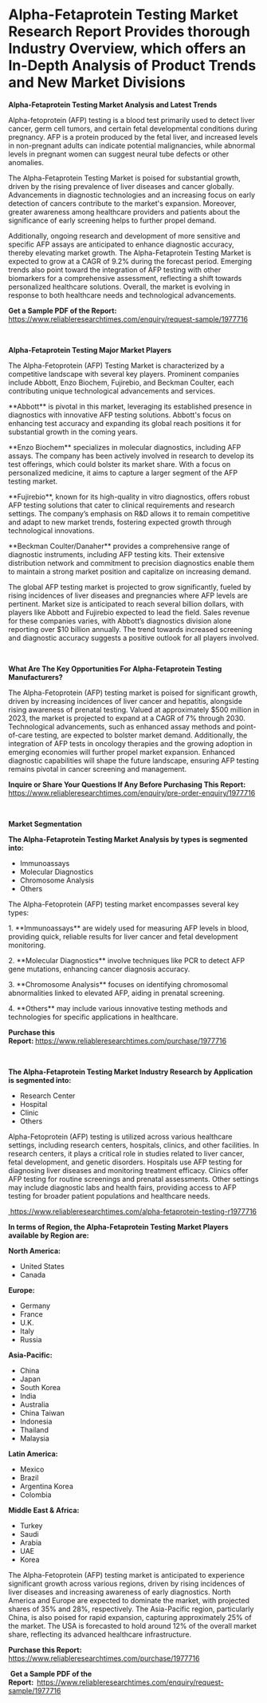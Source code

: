 <p><h1>Alpha-Fetaprotein Testing Market Research Report Provides thorough Industry Overview, which offers an In-Depth Analysis of Product Trends and New Market Divisions</h1></p><p><strong>Alpha-Fetaprotein Testing Market Analysis and Latest Trends</strong></p>
<p><p>Alpha-fetoprotein (AFP) testing is a blood test primarily used to detect liver cancer, germ cell tumors, and certain fetal developmental conditions during pregnancy. AFP is a protein produced by the fetal liver, and increased levels in non-pregnant adults can indicate potential malignancies, while abnormal levels in pregnant women can suggest neural tube defects or other anomalies.</p><p>The Alpha-Fetaprotein Testing Market is poised for substantial growth, driven by the rising prevalence of liver diseases and cancer globally. Advancements in diagnostic technologies and an increasing focus on early detection of cancers contribute to the market's expansion. Moreover, greater awareness among healthcare providers and patients about the significance of early screening helps to further propel demand.</p><p>Additionally, ongoing research and development of more sensitive and specific AFP assays are anticipated to enhance diagnostic accuracy, thereby elevating market growth. The Alpha-Fetaprotein Testing Market is expected to grow at a CAGR of 9.2% during the forecast period. Emerging trends also point toward the integration of AFP testing with other biomarkers for a comprehensive assessment, reflecting a shift towards personalized healthcare solutions. Overall, the market is evolving in response to both healthcare needs and technological advancements.</p></p>
<p><strong>Get a Sample PDF of the Report:&nbsp;</strong> <a href="https://www.reliableresearchtimes.com/enquiry/request-sample/1977716?utm_campaign=3313&utm_medium=2&utm_source=Github&utm_content=ia&utm_term=13042025&utm_id=alpha-fetaprotein-testing">https://www.reliableresearchtimes.com/enquiry/request-sample/1977716</a></p>
<p>&nbsp;</p>
<p><strong>Alpha-Fetaprotein Testing Major Market Players</strong></p>
<p><p>The Alpha-Fetoprotein (AFP) Testing Market is characterized by a competitive landscape with several key players. Prominent companies include Abbott, Enzo Biochem, Fujirebio, and Beckman Coulter, each contributing unique technological advancements and services.</p><p>**Abbott** is pivotal in this market, leveraging its established presence in diagnostics with innovative AFP testing solutions. Abbott's focus on enhancing test accuracy and expanding its global reach positions it for substantial growth in the coming years.</p><p>**Enzo Biochem** specializes in molecular diagnostics, including AFP assays. The company has been actively involved in research to develop its test offerings, which could bolster its market share. With a focus on personalized medicine, it aims to capture a larger segment of the AFP testing market.</p><p>**Fujirebio**, known for its high-quality in vitro diagnostics, offers robust AFP testing solutions that cater to clinical requirements and research settings. The company’s emphasis on R&D allows it to remain competitive and adapt to new market trends, fostering expected growth through technological innovations.</p><p>**Beckman Coulter/Danaher** provides a comprehensive range of diagnostic instruments, including AFP testing kits. Their extensive distribution network and commitment to precision diagnostics enable them to maintain a strong market position and capitalize on increasing demand.</p><p>The global AFP testing market is projected to grow significantly, fueled by rising incidences of liver diseases and pregnancies where AFP levels are pertinent. Market size is anticipated to reach several billion dollars, with players like Abbott and Fujirebio expected to lead the field. Sales revenue for these companies varies, with Abbott’s diagnostics division alone reporting over $10 billion annually. The trend towards increased screening and diagnostic accuracy suggests a positive outlook for all players involved.</p></p>
<p>&nbsp;</p>
<p><strong>What Are The Key Opportunities For Alpha-Fetaprotein Testing Manufacturers?</strong></p>
<p><p>The Alpha-Fetoprotein (AFP) testing market is poised for significant growth, driven by increasing incidences of liver cancer and hepatitis, alongside rising awareness of prenatal testing. Valued at approximately $500 million in 2023, the market is projected to expand at a CAGR of 7% through 2030. Technological advancements, such as enhanced assay methods and point-of-care testing, are expected to bolster market demand. Additionally, the integration of AFP tests in oncology therapies and the growing adoption in emerging economies will further propel market expansion. Enhanced diagnostic capabilities will shape the future landscape, ensuring AFP testing remains pivotal in cancer screening and management.</p></p>
<p><strong>Inquire or Share Your Questions If Any Before Purchasing This Report:</strong> <a href="https://www.reliableresearchtimes.com/enquiry/pre-order-enquiry/1977716?utm_campaign=3313&utm_medium=2&utm_source=Github&utm_content=ia&utm_term=13042025&utm_id=alpha-fetaprotein-testing">https://www.reliableresearchtimes.com/enquiry/pre-order-enquiry/1977716</a></p>
<p>&nbsp;</p>
<p><strong>Market Segmentation</strong></p>
<p><strong>The Alpha-Fetaprotein Testing Market Analysis by types is segmented into:</strong></p>
<p><ul><li>Immunoassays</li><li>Molecular Diagnostics</li><li>Chromosome Analysis</li><li>Others</li></ul></p>
<p><p>The Alpha-Fetoprotein (AFP) testing market encompasses several key types: </p><p>1. **Immunoassays** are widely used for measuring AFP levels in blood, providing quick, reliable results for liver cancer and fetal development monitoring. </p><p>2. **Molecular Diagnostics** involve techniques like PCR to detect AFP gene mutations, enhancing cancer diagnosis accuracy. </p><p>3. **Chromosome Analysis** focuses on identifying chromosomal abnormalities linked to elevated AFP, aiding in prenatal screening. </p><p>4. **Others** may include various innovative testing methods and technologies for specific applications in healthcare.</p></p>
<p><strong>Purchase this Report:&nbsp;</strong><a href="https://www.reliableresearchtimes.com/purchase/1977716?utm_campaign=3313&utm_medium=2&utm_source=Github&utm_content=ia&utm_term=13042025&utm_id=alpha-fetaprotein-testing">https://www.reliableresearchtimes.com/purchase/1977716</a></p>
<p>&nbsp;</p>
<p><strong>The Alpha-Fetaprotein Testing Market Industry Research by Application is segmented into:</strong></p>
<p><ul><li>Research Center</li><li>Hospital</li><li>Clinic</li><li>Others</li></ul></p>
<p><p>Alpha-Fetoprotein (AFP) testing is utilized across various healthcare settings, including research centers, hospitals, clinics, and other facilities. In research centers, it plays a critical role in studies related to liver cancer, fetal development, and genetic disorders. Hospitals use AFP testing for diagnosing liver diseases and monitoring treatment efficacy. Clinics offer AFP testing for routine screenings and prenatal assessments. Other settings may include diagnostic labs and health fairs, providing access to AFP testing for broader patient populations and healthcare needs.</p></p>
<p><a href="https://www.reliableresearchtimes.com/alpha-fetaprotein-testing-r1977716?utm_campaign=3313&utm_medium=2&utm_source=Github&utm_content=ia&utm_term=13042025&utm_id=alpha-fetaprotein-testing">&nbsp;https://www.reliableresearchtimes.com/alpha-fetaprotein-testing-r1977716</a></p>
<p><strong>In terms of Region, the Alpha-Fetaprotein Testing Market Players available by Region are:</strong></p>
<p>
    <p> <strong> North America: </strong>
        <ul>
            <li>United States</li>
            <li>Canada</li>
        </ul>
        </p> 
    <p> <strong> Europe: </strong>
        <ul>
            <li>Germany</li>
            <li>France</li>
            <li>U.K.</li>
            <li>Italy</li>
            <li>Russia</li>
        </ul>
        </p> 
    <p> <strong> Asia-Pacific: </strong>
        <ul>
            <li>China</li>
            <li>Japan</li>
            <li>South Korea</li>
            <li>India</li>
            <li>Australia</li>
            <li>China Taiwan</li>
            <li>Indonesia</li>
            <li>Thailand</li>
            <li>Malaysia</li>
        </ul>
        </p> 
    <p> <strong> Latin America: </strong>
        <ul>
            <li>Mexico</li>
            <li>Brazil</li>
            <li>Argentina Korea</li>
            <li>Colombia</li>
        </ul>
        </p> 
    <p> <strong> Middle East & Africa: </strong>
        <ul>
            <li>Turkey</li>
            <li>Saudi</li>
            <li>Arabia</li>
            <li>UAE</li>
            <li>Korea</li>
        </ul>
    </p>
    </p>
<p><p>The Alpha-Fetoprotein (AFP) testing market is anticipated to experience significant growth across various regions, driven by rising incidences of liver diseases and increasing awareness of early diagnostics. North America and Europe are expected to dominate the market, with projected shares of 35% and 28%, respectively. The Asia-Pacific region, particularly China, is also poised for rapid expansion, capturing approximately 25% of the market. The USA is forecasted to hold around 12% of the overall market share, reflecting its advanced healthcare infrastructure.</p></p>
<p><strong>Purchase this Report: </strong><a href="https://www.reliableresearchtimes.com/purchase/1977716?utm_campaign=3313&utm_medium=2&utm_source=Github&utm_content=ia&utm_term=13042025&utm_id=alpha-fetaprotein-testing">https://www.reliableresearchtimes.com/purchase/1977716</a></p>
<p>&nbsp;<strong>Get a Sample PDF of the Report:&nbsp;&nbsp;</strong><a href="https://www.reliableresearchtimes.com/enquiry/request-sample/1977716?utm_campaign=3313&utm_medium=2&utm_source=Github&utm_content=ia&utm_term=13042025&utm_id=alpha-fetaprotein-testing">https://www.reliableresearchtimes.com/enquiry/request-sample/1977716</a></p>
<p><strong></strong></p>
<p><p></p><p></p><p></p></p>